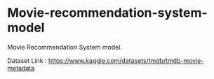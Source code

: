 # Movie-recommendation-system-model
Movie Recommendation System model.


Dataset Link : https://www.kaggle.com/datasets/tmdb/tmdb-movie-metadata
